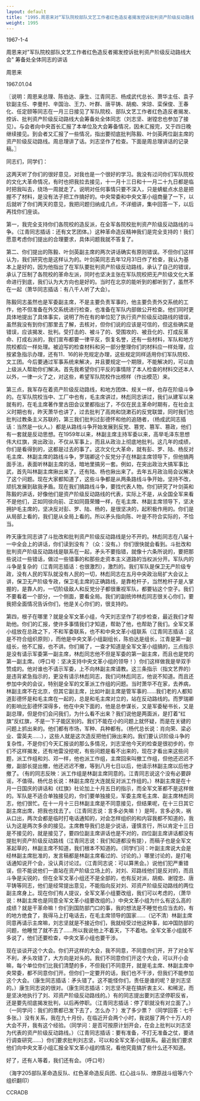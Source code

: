 ```yaml
---
layout: default
title: "1995.周恩来对“军队院校部队文艺工作者红色造反者揭发控诉批判资产阶级反动路线大会”筹备处全体同志的讲话"
weight: 1995
---
```


1967-1-4

周恩来对"军队院校部队文艺工作者红色造反者揭发控诉批判资产阶级反动路线大会" 筹备处全体同志的讲话

周恩来

1967.01.04

〖说明：周恩来总理、陈伯达、康生、江青同志、杨成武代总长、萧华主任、袁子钦副主任、李曼村、辛国治、王力、叶群、唐平铸、胡痴、宋琼、栾保俊、王春化、任定颐等同志在一月三日接见了军队院校、部队文艺工作者红色造反者揭发、控诉、批判资产阶级反动路线大会筹备处全体同志（刘志坚、谢镗忠也参加了接见）。与会者向中央首长汇报了本单位及大会筹备情况，因未汇报完，又于四日晚继续接见。到会者又汇报了一些情况，指出要彻底批判陈毅、叶剑英两位副主席的资产阶级反动路线。周总理讲了话。刘志坚作了检查。下面是周总理讲话的记录稿。〗

同志们，同学们：

这两天听了你们的很好意见，对我也是一个很好的学习。我没有过问你们军队院校的文化大革命情况，有时也把我拉去接见，十一月十三日和十一月二十九日都是临时把我叫去，绕场一周就走了。说明对任何事情只要不深入，只是蜻蜓点水总是把握不了材料，是没有法子把工作搞好的。中央常委和中央文革小组商量了一下，以后就听了你们两天的意见，我把问题归纳成几点，不详细讲，集中回答一下，以后再找你们座谈。

第一，我完全支持你们各院校的造反派，在全军各院校批判资产阶级反动路线的斗争。（江青同志插话：还有文艺团体。）这种革命造反精神我们是完全支持的！我们愿意考虑你们提出的合理要求，具体问题我就不答复了。

第二、你们提出的陈毅、叶剑英副主席的两次讲话确实有原则错误。不但你们这样认为，我们研究也是这样认为的。叶剑英同志去年12月31日作了检查，我认为基本上是好的，因为他指出了在军队要批判资产阶级反动路线，承认了自己的错误，承认了压制了各院校的革命左派，同时也坚决主张在军队院校把无产阶级文化大革命进行到底，我们认为大方向也是好的。当时在北京的能听到的都听到了，虽然不在一起（萧华同志插话：有八千人听了大会）。

陈毅同志虽然也是军委副主席，不是主要负责军事的，他主要负责外交系统的工作，他不但准备在外交系统进行检查，也准备在军队内部做公开检查。他们同时更具体地提出了具体事实，说明了所在有的单位犯了执行资产阶级反动路线的错误，虽然我没有到你们那里去了解，去核对，但你们说的应该是可信的，但这些确实是错误，应该揭发、批判。受打击的、被斗了的、受围攻的、被丑化的、打成反革命、打成右派的，我们宣布都要一律平反，恢复名誉，还有一些材料，军队和地方院校都应一样处理。被迫写的检查材料和另一部分整理你们的材料应一样处理，应按紧急指示办理，还有11．16的补充规定办理，这些规定同样适用你们军队院校、文工团。今后要通过军事系统来解决，并且要规定一个期限，不能解决的，可以由上级派人帮助你们解决。首先我希望你们平反的事情除了本人检查的材料交还本人以外，一律一火了之，对这些，希望军队院校作出榜样（作出模范）来。

第三点，我军存在着资产阶级反动路线，和地方团体、规关一样，也存在阶级斗争的。在军队院校当中、工厂中也有，毛主席讲过，林彪同志讲过，我们从建军以来就有的，在毛主席著作里古田会议里都指出了，不仅在民主革命时期有，在社会主义时期也有，昨天萧华也讲了，过去批判了高岗和饶漱石的反党联盟，同时我们也批判过教条主义苏联的，第三我们批判过彭德怀和他的追随者，（杨成武同志插话：当然是一伙人。）都是从路线斗争开始发展到反党、篡党、篡军、篡政，他们有一套就是反动思想。在1959年以来，林副主席主持军委以来，高举毛泽东思想伟大红旗，突出政治，不仅从军事上，而且从政治上彻底地批判。这几年的成绩，你们是看得到的，这都是过去的事了。这次文化大革命，就有彭、罗、陆、杨反对毛主席、林副主席的路线斗争，罗瑞卿这个反党分子在林副主席领导下，但他搞两面手法，表面听林副主席的话，暗地里搞另一套。例如，在突出政治大搞军事比武，首先叫林副主席揪出来了。还有陆、杨也揪出来了。去年五月政治局会议解决了这个问题。现在大家都知道了，这些斗争都是从两条路线斗争开始，坚持不改，顽抗发展到敌我矛盾。现在我们搞路线斗争，要找代表人物。你们研究了叶剑英和陈毅的讲话，好像他们是资产阶级反动路线的代表，实际上不是，从全国全军来看不是他们，正如同徐向前、正如同聂荣臻一样，在毛主席、林副主席领导下，坚决拥护毛主席的，坚决反对彭、罗、陆、杨的，是很坚决的，起积极作用的。你们是从局部上看的，我们是从全局上看的。所以矛头指向陈、叶是不符合实际的，不恰当。

昨天康生同志讲了斗批改和批判资产阶级反动路线是分不开的。林彪同志在八届十一中全会上的讲话，你们读到没有？（众：没有。）你们很快就会看到。斗批改和批判资产阶级反动路线是联系在一起，矛头不要指错，就像十六条所说的，要把那些说过一些错话，做过一些错事的和那些走资本主义道路的当权派分开。军队内的斗争是复杂的（江青同志插话：也很激烈），激烈的。我们军队是保卫无产阶级专政，没有人民的军队就没有人民的一切，林彪同志在五月中央政治局扩大会议上讲，保卫无产阶级专政，保卫毛主席的正确路线，是靠枪杆子，当然枪杆子是人掌握的，是靠人的，一切阶级敌人和反党分子都很重视军队，都要钻这个空子。我们不要看着一个部分，一个侧面，要看全局。我们的副统帅林彪同志很关心你们，要我把全面情况告诉你们，他是关心你们的，很支持的。

第四，根子在哪里？就是全军文革小组，今天刘志坚作了初步检查，最近我们才帮助他。你们的汇报，使许多事情我们才知道，帮助了他，也帮助了我们。全军文革小组放在总政之下，不和军委联系，也不和中央文革小组联系（江青同志插话：这是不符合组织原则），而他是中央文革小组副组长，陈伯达是组长，江青是第一副组长，他不汇报，也不讲。你们揭了，一查才知道是全军文革小组搞的，三点指示是没有请示军委第一副主席，林彪同志他不但是军委的第一副主席，而且也是党的第一副主席。（呼口号：坚决支持中央文革小组的领导！）你们这样做我是举双手赞成的。他对谁也不请示军委，上不向林副主席请教。这三条指示（指文艺界的）是违背紧急指示的，更没有请示林彪同志，我们问林彪同志，他说不知道。而且还参加中央的会议，特别是全军的文革派工作组的问题。当时萧华不在家，去养病，林副主席不在北京，但其它副主席，比如叶副主席是管军事的……我们老的人都知道彭德怀是和毛主席在一起的，总是和毛主席对立的，站在反动路线的。而罗瑞卿的影响比彭德怀深得多，他在中央下面的，他是总参谋长，又是军委秘书长，又是副总理，但是你们会问我们，为什么看不出来？我们说他是两面派，是打着“红旗”反红旗，不是一下子能区别的。我们不能在小的问题上就怀疑，而是在关键的问题上抓出来的。他们都有市场，军种、兵种都有。（杨代总长说：肖向荣、梁必业、雷英夫……），这些人就是这次造反把他们揪出来的。我们要认识阶级斗争的复杂性，不是你们今天汇报谈的那么多情况，刘志坚他今天的检查是很初步的，你们不这样揭发，还有地雷没挖呢，有些问题是看不出来的，现在才看出来这些问题，派工作组和刘、邓一样，他也派工作组，主席回来叫撤工作组，但他还迟迟不撤，副部长提出撤，他还迟迟不撤，等到八月七日以后，他请示林副主席以后他才撤了。（有的同志反映：派工作组是林副主席同意的。江青同志说这个没有必要辟谣，不值得。杨代总长说：林副主席在大连就反对派工作组的。）林副主席是在十月一日国庆的讲话和《红旗》社论加上十月五日的指示，而全军文革都不是这样做的。军队是不适合单独接见的，你们要单独接见，军委主席毛主席、副主席林彪同志，他们很忙。在十一月十三日林副主席是不同意接见，但结果呢，在十三日其它副主席出席，把我也找去了。（江青同志说：言多必失嘛！）是呵，言多必失，祸从口出，两次会都是临时打电话通知的，对会怎样组织的和内容我都不知道的，我认为这是两次多余的接见。主席教导我们总是少说话，谨慎言行，所以肯定十三日是不接见的，就是接见了，要四位副主席讲话也是不对的，四位副主席讲话都没有提批判资产阶级反动路线（江青同志说：我们知道都没有提），而稿子也是全军文革起草的，林副主席不知道，我们根本不知道的。（同学们问：叶副主席说大会是经林副主席批准的，发言稿都是林副主席看过的、讨论的。）哪里讨论的，是打电话通知说开个会，没认真讨论过。（江青同志说：可以算黑会。）说他们犯严重错误，但不能说他们一直站在资产阶级立场上的，对刘、邓路线他们是反对的，而且斗争是尖锐的，但在全军文革小组还不是全部的，也有反对派，胡痴、谢镗忠、唐平铸等同志，他们是经常提出意见，不能指向反对刘、邓资产阶级反动路线的两位副主席身上。现在你们有人提议，全军文革小组要改组，我们可以考虑的，（萧华说：林副主席也是同意全军文革小组要改组的。）中央文革小组为什么有这么高的成绩？就是干革命嘛！你们到国防部门口的事，我的想法是不睡觉也应当去的，有的地方绝食了，我得马上打电话去，在毛主席领导的国家……（记不清）林副主席同意再请示主席嘛，刘志坚就是不接近你们，我就经受过他这种事，如冲国防部的问题，他睡觉了就不去了……所以我说他上不着天，下不着地。全军文革小组就不多说了，他们还要检查，中央文革小组也要干涉。

现在谈谈开这个大会。你们开这样的大会，我不同意，不同意你们开，开了对全军不利，矛头攻错了，大方向是对头的。我们不同意你们开这个大会，可以开小会嘛，每个单位你们比我们清楚的多，不但我们不同意开，就是毛主席、林副主席中央常委，都不同意你们开。但你们一定要开的话，我们也不干涉，但我们不能参加这个大会。（康生同志插话：矛头错了。这不能怪你们，责任是谁的呢？是刘志坚的。）康生同志说的很对。（康生同志插话：刘志坚不是在搞折衷主义、和稀泥，而是坚决地执行了刘、邓资产阶级反动路线的。）有的同志提出要刘志坚停职反省，还是要先彻底揭发批判，以后再停职。（江青同志插话：停了职就没有对立面了。）（一同学问：我们的票都已发下去了，怎么办？）发了多少票？（同学回答：七千多张。）没有关系，我在九十月份，在临近开会两个小时，我说服了两个十万人的大会不开，我有这个经验。（同学问：是否可按原计划开会，在会上批判以刘志坚为代表的资产阶级反动路线。）（江青同志插话：要有准备，不打无准备之仗，要进行调查研究……）你们要求批判刘志坚，可以和全军文革小组联系。最近我们要求他们向中央文革小组汇报全军文革小组的情况，看他究竟搞了些什么还不知道。

好了，还有人等着，我们还有会。（呼口号）

（海字205部队革命造反队、红色革命造反兵团、红心战斗队、燎原战斗组等六个组织翻印）

CCRADB

